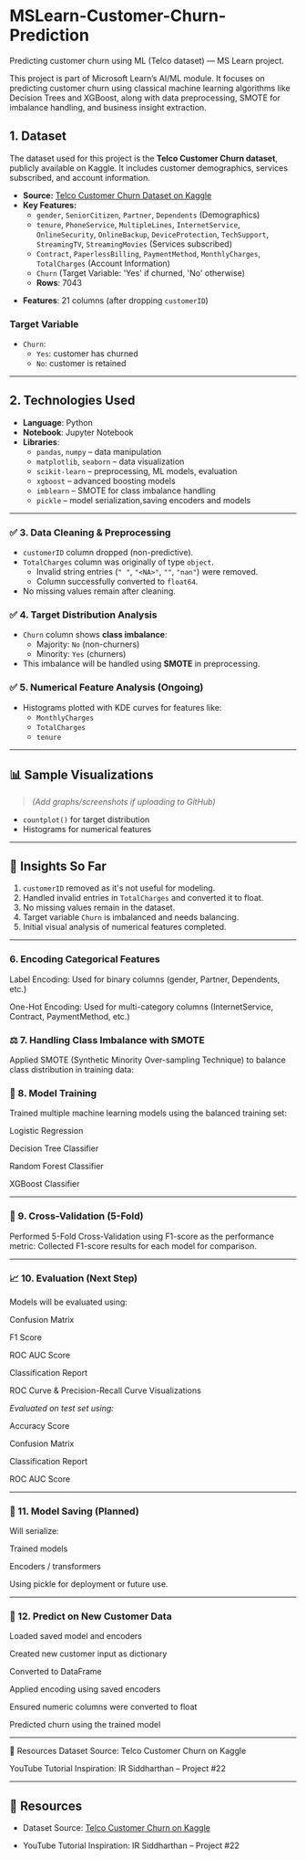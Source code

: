 
# MSLearn-Customer-Churn-Prediction
Predicting customer churn using ML (Telco dataset) — MS Learn project.

This project is part of Microsoft Learn’s AI/ML module. It focuses on predicting customer churn using classical machine learning algorithms like Decision Trees and XGBoost, along with data preprocessing, SMOTE for imbalance handling, and business insight extraction.

## 1. Dataset

The dataset used for this project is the **Telco Customer Churn dataset**, publicly available on Kaggle. It includes customer demographics, services subscribed, and account information.

* **Source:** [Telco Customer Churn Dataset on Kaggle](https://www.kaggle.com/datasets/blastchar/telco-customer-churn)
* **Key Features:**
    * `gender`, `SeniorCitizen`, `Partner`, `Dependents` (Demographics)
    * `tenure`, `PhoneService`, `MultipleLines`, `InternetService`, `OnlineSecurity`, `OnlineBackup`, `DeviceProtection`, `TechSupport`, `StreamingTV`, `StreamingMovies` (Services subscribed)
    * `Contract`, `PaperlessBilling`, `PaymentMethod`, `MonthlyCharges`, `TotalCharges` (Account Information)
    * `Churn` (Target Variable: 'Yes' if churned, 'No' otherwise)
    * **Rows**: 7043
- **Features**: 21 columns (after dropping `customerID`)

### Target Variable
- `Churn`: 
  - `Yes`: customer has churned
  - `No`: customer is retained

---

## 2. Technologies Used

- **Language**: Python
- **Notebook**: Jupyter Notebook
- **Libraries**:
  - `pandas`, `numpy` – data manipulation
  - `matplotlib`, `seaborn` – data visualization
  - `scikit-learn` – preprocessing, ML models, evaluation
  - `xgboost` – advanced boosting models
  - `imblearn` – SMOTE for class imbalance handling
  - `pickle` – model serialization,saving encoders and models

---



### ✅ 3. Data Cleaning & Preprocessing
- `customerID` column dropped (non-predictive).
- `TotalCharges` column was originally of type `object`.
  - Invalid string entries (`" "`, `"<NA>"`, `""`, `"nan"`) were removed.
  - Column successfully converted to `float64`.
- No missing values remain after cleaning.

### ✅ 4. Target Distribution Analysis
- `Churn` column shows **class imbalance**:
  - Majority: `No` (non-churners)
  - Minority: `Yes` (churners)
- This imbalance will be handled using **SMOTE** in preprocessing.

### ✅ 5. Numerical Feature Analysis (Ongoing)
- Histograms plotted with KDE curves for features like:
  - `MonthlyCharges`
  - `TotalCharges`
  - `tenure`

---


## 📊 Sample Visualizations

> *(Add graphs/screenshots if uploading to GitHub)*

- `countplot()` for target distribution
- Histograms for numerical features

---

## 🧠 Insights So Far

1. `customerID` removed as it's not useful for modeling.
2. Handled invalid entries in `TotalCharges` and converted it to float.
3. No missing values remain in the dataset.
4. Target variable `Churn` is imbalanced and needs balancing.
5. Initial visual analysis of numerical features completed.

---
### 6. Encoding Categorical Features
Label Encoding: Used for binary columns (gender, Partner, Dependents, etc.)

One-Hot Encoding: Used for multi-category columns (InternetService, Contract, PaymentMethod, etc.)


### ⚖️ 7. Handling Class Imbalance with SMOTE
Applied SMOTE (Synthetic Minority Over-sampling Technique) to balance class distribution in training data:



### 🤖 8. Model Training
Trained multiple machine learning models using the balanced training set:

Logistic Regression

Decision Tree Classifier

Random Forest Classifier

XGBoost Classifier

---

### 🔁 9. Cross-Validation (5-Fold)
Performed 5-Fold Cross-Validation using F1-score as the performance metric:
Collected F1-score results for each model for comparison.

---

### 📈 10. Evaluation (Next Step)
Models will be evaluated using:

Confusion Matrix

F1 Score

ROC AUC Score

Classification Report

ROC Curve & Precision-Recall Curve Visualizations

*Evaluated on test set using:*

Accuracy Score

Confusion Matrix

Classification Report

ROC AUC Score


----

### 💾 11. Model Saving (Planned)
Will serialize:

Trained models

Encoders / transformers

Using pickle for deployment or future use.

---

### 🚀 12. Predict on New Customer Data

Loaded saved model and encoders

Created new customer input as dictionary

Converted to DataFrame

Applied encoding using saved encoders

Ensured numeric columns were converted to float

Predicted churn using the trained model

---
🔗 Resources
Dataset Source: Telco Customer Churn on Kaggle

YouTube Tutorial Inspiration: IR Siddharthan – Project #22



---
## 🔗 Resources

- Dataset Source: [Telco Customer Churn on Kaggle](https://www.kaggle.com/datasets/blastchar/telco-customer-churn)

- YouTube Tutorial Inspiration: IR Siddharthan – Project #22




